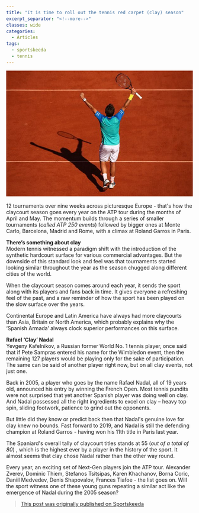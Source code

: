 ```yaml
---
title: "It is time to roll out the tennis red carpet (clay) season"
excerpt_separator: "<!--more-->"
classes: wide
categories:
  - Articles
tags:
  - sportskeeda
  - tennis
---
```


![2017 French Open - Day Thirteen](/assets/images/skrafaclay.jpg)

12 tournaments over nine weeks across picturesque Europe - that's how the claycourt season goes every year on the ATP tour during the months of April and May. The momentum builds through a series of smaller tournaments (*called ATP 250 events*) followed by bigger ones at Monte Carlo, Barcelona, Madrid and Rome, with a climax at Roland Garros in Paris.

<!--more-->

**There’s something about clay**  
Modern tennis witnessed a paradigm shift with the introduction of the synthetic hardcourt surface for various commercial advantages. But the downside of this standard look and feel was that tournaments started looking similar throughout the year as the season chugged along different cities of the world.

When the claycourt season comes around each year, it sends the sport along with its players and fans back in time. It gives everyone a refreshing feel of the past, and a raw reminder of how the sport has been played on the slow surface over the years.

Continental Europe and Latin America have always had more claycourts than Asia, Britain or North America, which probably explains why the ‘Spanish Armada’ always clock superior performances on this surface.

**Rafael ‘Clay’ Nadal**  
Yevgeny Kafelnikov, a Russian former World No. 1 tennis player, once said that if Pete Sampras entered his name for the Wimbledon event, then the remaining 127 players would be playing only for the sake of participation. The same can be said of another player right now, but on all clay events, not just one.

Back in 2005, a player who goes by the name Rafael Nadal, all of 19 years old, announced his entry by winning the French Open. Most tennis pundits were not surprised that yet another Spanish player was doing well on clay. And Nadal possessed all the right ingredients to excel on clay – heavy top spin, sliding footwork, patience to grind out the opponents.

But little did they know or predict back then that Nadal's genuine love for clay knew no bounds. Fast forward to 2019, and Nadal is still the defending champion at Roland Garros - having won his 11th title in Paris last year.

The Spaniard's overall tally of claycourt titles stands at 55 (*out of a total of 80*) , which is the highest ever by a player in the history of the sport. It almost seems that clay chose Nadal rather than the other way round.

Every year, an exciting set of Next-Gen players join the ATP tour. Alexander Zverev, Dominic Thiem, Stefanos Tsitsipas, Karen Khachanov, Borna Coric, Daniil Medvedev, Denis Shapovalov, Frances Tiafoe - the list goes on. Will the sport witness one of these young guns repeating a similar act like the emergence of Nadal during the 2005 season?

> [This post was originally published on Sportskeeda](https://www.sportskeeda.com/tennis/roll-out-the-tennis-red-carpet-clay-season-rafael-nadal)